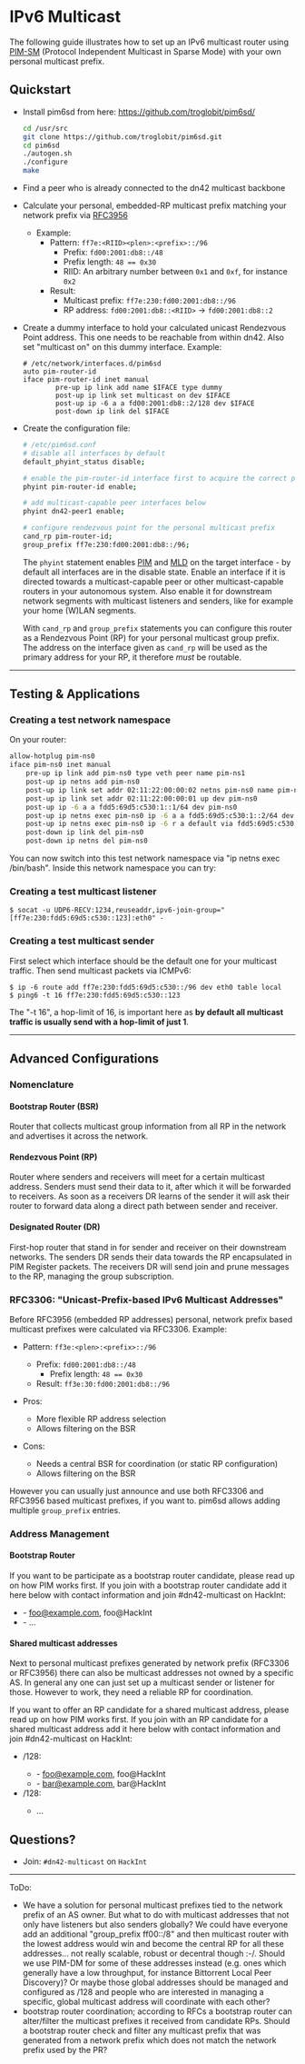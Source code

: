 # IPv6 Multicast

The following guide illustrates how to set up an IPv6 multicast router using [PIM-SM](https://en.wikipedia.org/wiki/Protocol_Independent_Multicast#Sparse_mode) (Protocol Independent Multicast in Sparse Mode) with your own personal multicast prefix.

## Quickstart

* Install pim6sd from here: https://github.com/troglobit/pim6sd/
    ````sh
    cd /usr/src
    git clone https://github.com/troglobit/pim6sd.git
    cd pim6sd
    ./autogen.sh
    ./configure
    make
    ````
* Find a peer who is already connected to the dn42 multicast backbone
* Calculate your personal, embedded-RP multicast prefix matching your network prefix via [RFC3956](https://tools.ietf.org/html/rfc3956)
  * Example:
    * Pattern: `ff7e:<RIID><plen>:<prefix>::/96`
        * Prefix: `fd00:2001:db8::/48`
        * Prefix length: `48 == 0x30`
        * RIID: An arbitrary number between `0x1` and `0xf`, for instance `0x2`
    * Result:
      * Multicast prefix: `ff7e:230:fd00:2001:db8::/96`
      * RP address: ``fd00:2001:db8::<RIID>`` -> ``fd00:2001:db8::2``

* Create a dummy interface to hold your calculated unicast Rendezvous Point address. This one needs to be reachable from within dn42. Also set "multicast on" on this dummy interface. Example:

    ````
    # /etc/network/interfaces.d/pim6sd
    auto pim-router-id
    iface pim-router-id inet manual
            pre-up ip link add name $IFACE type dummy
            post-up ip link set multicast on dev $IFACE
            post-up ip -6 a a fd00:2001:db8::2/128 dev $IFACE
            post-down ip link del $IFACE
    ````

* Create the configuration file:

    ````sh
    # /etc/pim6sd.conf
    # disable all interfaces by default
    default_phyint_status disable;
    
    # enable the pim-router-id interface first to acquire the correct primary address
    phyint pim-router-id enable;
    
    # add multicast-capable peer interfaces below
    phyint dn42-peer1 enable;
    
    # configure rendezvous point for the personal multicast prefix
    cand_rp pim-router-id;
    group_prefix ff7e:230:fd00:2001:db8::/96;
    ````

    The `phyint` statement enables [PIM](https://tools.ietf.org/html/rfc7761) and [MLD](https://tools.ietf.org/html/rfc2710) on the target interface - by default all interfaces are in the disable state. Enable an interface if it is directed towards a multicast-capable peer or other multicast-capable routers in your autonomous system. Also enable it for downstream network segments with multicast listeners and senders, like for example your home (W)LAN segments.
    
    With `cand_rp` and `group_prefix` statements you can configure this router as a Rendezvous Point (RP) for your personal multicast group prefix. The address on the interface given as `cand_rp` will be used as the primary address for your RP, it therefore *must* be routable.

---

## Testing & Applications

### Creating a test network namespace

On your router:

````sh
allow-hotplug pim-ns0
iface pim-ns0 inet manual
    pre-up ip link add pim-ns0 type veth peer name pim-ns1
    post-up ip netns add pim-ns0
    post-up ip link set addr 02:11:22:00:00:02 netns pim-ns0 name pim-ns0 up dev pim-ns1
    post-up ip link set addr 02:11:22:00:00:01 up dev pim-ns0
    post-up ip -6 a a fdd5:69d5:c530:1::1/64 dev pim-ns0
    post-up ip netns exec pim-ns0 ip -6 a a fdd5:69d5:c530:1::2/64 dev pim-ns0
    post-up ip netns exec pim-ns0 ip -6 r a default via fdd5:69d5:c530:1::1
    post-down ip link del pim-ns0
    post-down ip netns del pim-ns0
````

You can now switch into this test network namespace via "ip netns exec /bin/bash". Inside this network namespace you can try:

### Creating a test multicast listener

````
$ socat -u UDP6-RECV:1234,reuseaddr,ipv6-join-group="[ff7e:230:fdd5:69d5:c530::123]:eth0" -
````

### Creating a test multicast sender

First select which interface should be the default one for your multicast traffic. Then send multicast packets via ICMPv6:

````
$ ip -6 route add ff7e:230:fdd5:69d5:c530::/96 dev eth0 table local
$ ping6 -t 16 ff7e:230:fdd5:69d5:c530::123
````

The "-t 16", a hop-limit of 16, is important here as **by default all multicast traffic is usually send with a hop-limit of just 1**.

---

## Advanced Configurations



### Nomenclature

#### Bootstrap Router (BSR)

Router that collects multicast group information from all RP in the network and advertises it across the network.

#### Rendezvous Point (RP)

Router where senders and receivers will meet for a certain multicast address. Senders must send their data to it, after which it will be forwarded to receivers. As soon as a receivers DR learns of the sender it will ask their router to forward data along a direct path between sender and receiver.

#### Designated Router (DR)

First-hop router that stand in for sender and receiver on their downstream networks. The senders DR sends their data towards the RP encapsulated in PIM Register packets. The receivers DR will send join and prune messages to the RP, managing the group subscription.

### RFC3306: "Unicast-Prefix-based IPv6 Multicast Addresses"

Before RFC3956 (embedded RP addresses) personal, network prefix based multicast prefixes were calculated via RFC3306. Example:

* Pattern: `ff3e:<plen>:<prefix>::/96`
  * Prefix: `fd00:2001:db8::/48`
    * Prefix length: `48 == 0x30`
  * Result: `ff3e:30:fd00:2001:db8::/96`

* Pros:
  * More flexible RP address selection
  * Allows filtering on the BSR

* Cons:
  * Needs a central BSR for coordination (or static RP configuration)
  * Allows filtering on the BSR

However you can usually just announce and use both RFC3306 and RFC3956 based multicast prefixes, if you want to. pim6sd allows adding multiple ``group_prefix`` entries.

### Address Management

#### Bootstrap Router

If you want to be participate as a bootstrap router candidate, please read up on how PIM works first. If you join with a bootstrap router candidate add it here below with contact information and join #dn42-multicast on HackInt:
* <BSR-ADDR1> - foo@example.com, foo@HackInt
* <BSR-ADDR2> - ...

#### Shared multicast addresses

Next to personal multicast prefixes generated by network prefix (RFC3306 or RFC3956) there can also be multicast addresses not owned by a specific AS. In general any one can just set up a multicast sender or listener for those. However to work, they need a reliable RP for coordination.

If you want to offer an RP candidate for a shared multicast address, please read up on how PIM works first. If you join with an RP candidate for a shared multicast address add it here below with contact information and join #dn42-multicast on HackInt:
* <multicast-address1>/128:
  - <RP-address1> - foo@example.com, foo@HackInt
  - <RP-address2> - bar@example.com, bar@HackInt
* <multicast-address2>/128:
  - ...

## Questions?

* Join: ``#dn42-multicast`` on ``HackInt``

---

ToDo:
* We have a solution for personal multicast prefixes tied to the network prefix of an AS owner. But what to do with multicast addresses that not only have listeners but also senders globally? We could have everyone add an additional "group_prefix ff00::/8" and then multicast router with the lowest address would win and become the central RP for all these addresses... not really scalable, robust or decentral though :-/. Should we use PIM-DM for some of these addresses instead (e.g. ones which generally have a low throughput, for instance Bittorrent Local Peer Discovery)? Or maybe those global addresses should be managed and configured as /128 and people who are interested in managing a specific, global multicast address will coordinate with each other?
* bootstrap router coordination; according to RFCs a bootstrap router can alter/filter the multicast prefixes it received from candidate RPs. Should a bootstrap router check and filter any multicast prefix that was generated from a network prefix which does not match the network prefix used by the PR?